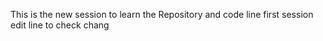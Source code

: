 This is the new session to learn the Repository and code line
first session
edit line to check chang

